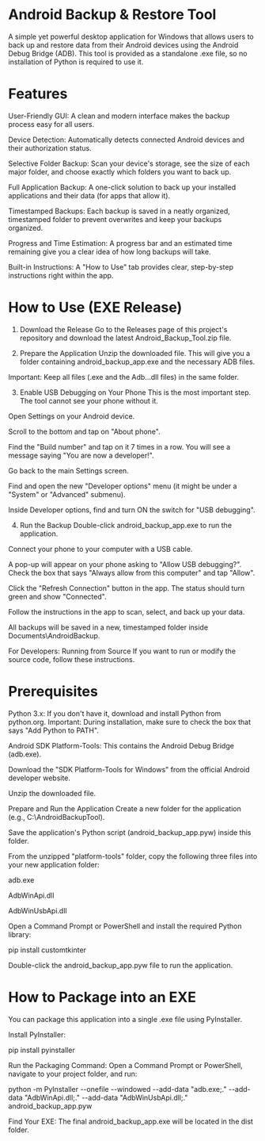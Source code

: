# Android Backup & Restore Tool
A simple yet powerful desktop application for Windows that allows users to back up and restore data from their Android devices using the Android Debug Bridge (ADB). This tool is provided as a standalone .exe file, so no installation of Python is required to use it.

# Features
User-Friendly GUI: A clean and modern interface makes the backup process easy for all users.

Device Detection: Automatically detects connected Android devices and their authorization status.

Selective Folder Backup: Scan your device's storage, see the size of each major folder, and choose exactly which folders you want to back up.

Full Application Backup: A one-click solution to back up your installed applications and their data (for apps that allow it).

Timestamped Backups: Each backup is saved in a neatly organized, timestamped folder to prevent overwrites and keep your backups organized.

Progress and Time Estimation: A progress bar and an estimated time remaining give you a clear idea of how long backups will take.

Built-in Instructions: A "How to Use" tab provides clear, step-by-step instructions right within the app.

# How to Use (EXE Release)
1. Download the Release
Go to the Releases page of this project's repository and download the latest Android_Backup_Tool.zip file.

2. Prepare the Application
Unzip the downloaded file. This will give you a folder containing android_backup_app.exe and the necessary ADB files.

Important: Keep all files (.exe and the Adb...dll files) in the same folder.

3. Enable USB Debugging on Your Phone
This is the most important step. The tool cannot see your phone without it.

Open Settings on your Android device.

Scroll to the bottom and tap on "About phone".

Find the "Build number" and tap on it 7 times in a row. You will see a message saying "You are now a developer!".

Go back to the main Settings screen.

Find and open the new "Developer options" menu (it might be under a "System" or "Advanced" submenu).

Inside Developer options, find and turn ON the switch for "USB debugging".

4. Run the Backup
Double-click android_backup_app.exe to run the application.

Connect your phone to your computer with a USB cable.

A pop-up will appear on your phone asking to "Allow USB debugging?". Check the box that says "Always allow from this computer" and tap "Allow".

Click the "Refresh Connection" button in the app. The status should turn green and show "Connected".

Follow the instructions in the app to scan, select, and back up your data.

All backups will be saved in a new, timestamped folder inside Documents\AndroidBackup.

For Developers: Running from Source
If you want to run or modify the source code, follow these instructions.

# Prerequisites
Python 3.x: If you don't have it, download and install Python from python.org. Important: During installation, make sure to check the box that says "Add Python to PATH".

Android SDK Platform-Tools: This contains the Android Debug Bridge (adb.exe).

Download the "SDK Platform-Tools for Windows" from the official Android developer website.

Unzip the downloaded file.

Prepare and Run the Application
Create a new folder for the application (e.g., C:\AndroidBackupTool).

Save the application's Python script (android_backup_app.pyw) inside this folder.

From the unzipped "platform-tools" folder, copy the following three files into your new application folder:

adb.exe

AdbWinApi.dll

AdbWinUsbApi.dll

Open a Command Prompt or PowerShell and install the required Python library:

pip install customtkinter

Double-click the android_backup_app.pyw file to run the application.

# How to Package into an EXE
You can package this application into a single .exe file using PyInstaller.

Install PyInstaller:

pip install pyinstaller

Run the Packaging Command: Open a Command Prompt or PowerShell, navigate to your project folder, and run:

python -m PyInstaller --onefile --windowed --add-data "adb.exe;." --add-data "AdbWinApi.dll;." --add-data "AdbWinUsbApi.dll;." android_backup_app.pyw

Find Your EXE: The final android_backup_app.exe will be located in the dist folder.
